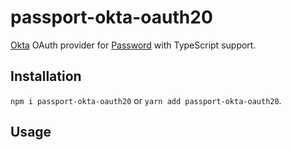 # passport-okta-oauth20

[Okta](https://www.okta.com) OAuth provider for [Password](https://www.passportjs.org) with TypeScript support.

## Installation

`npm i passport-okta-oauth20` or `yarn add passport-okta-oauth20`.

## Usage

